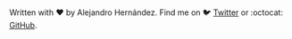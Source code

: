 <div class="footer">

Written with :heart: by Alejandro Hernández. Find me on :bird: [Twitter](https://twitter.com/alejandrohdezma) or :octocat: [GitHub](https://github.com/alejandrohdezma).

</div>
